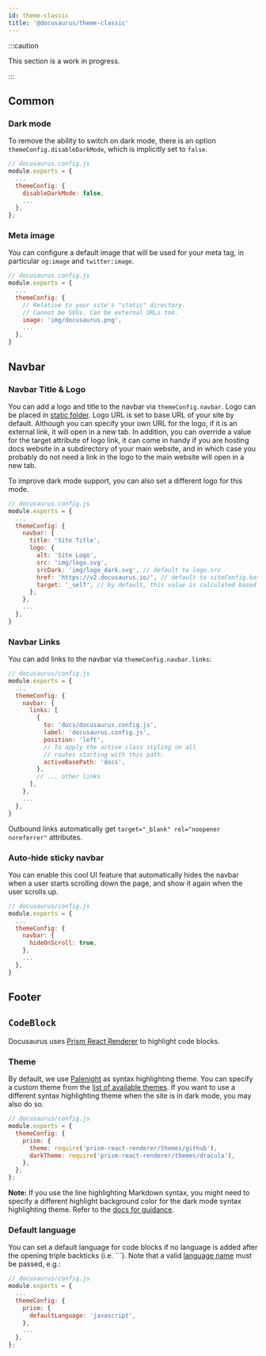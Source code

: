 ```yaml
---
id: theme-classic
title: '@docusaurus/theme-classic'
---
```


:::caution

This section is a work in progress.

:::

## Common

### Dark mode

To remove the ability to switch on dark mode, there is an option `themeConfig.disableDarkMode`, which is implicitly set to `false`.

```js {5}
// docusaurus.config.js
module.exports = {
  ...
  themeConfig: {
    disableDarkMode: false,
    ...
  },
};
```

### Meta image

You can configure a default image that will be used for your meta tag, in particular `og:image` and `twitter:image`.

```js {5-7}
// docusaurus.config.js
module.exports = {
  ...
  themeConfig: {
    // Relative to your site's "static" directory.
    // Cannot be SVGs. Can be external URLs too.
    image: 'img/docusaurus.png',
    ...
  },
}
```

## Navbar

### Navbar Title & Logo

You can add a logo and title to the navbar via `themeConfig.navbar`. Logo can be placed in [static folder](static-assets.md). Logo URL is set to base URL of your site by default. Although you can specify your own URL for the logo, if it is an external link, it will open in a new tab. In addition, you can override a value for the target attribute of logo link, it can come in handy if you are hosting docs website in a subdirectory of your main website, and in which case you probably do not need a link in the logo to the main website will open in a new tab.

To improve dark mode support, you can also set a different logo for this mode.

```js {6-12}
// docusaurus.config.js
module.exports = {
  ...
  themeConfig: {
    navbar: {
      title: 'Site Title',
      logo: {
        alt: 'Site Logo',
        src: 'img/logo.svg',
        srcDark: 'img/logo_dark.svg', // default to logo.src
        href: 'https://v2.docusaurus.io/', // default to siteConfig.baseUrl
        target: '_self', // by default, this value is calculated based on the `href` attribute (the external link will open in a new tab, all others in the current one)
      },
    },
    ...
  },
}
```

### Navbar Links

You can add links to the navbar via `themeConfig.navbar.links`:

```js {6-16}
// docusaurus/config.js
module.exports = {
  ...
  themeConfig: {
    navbar: {
      links: [
        {
          to: 'docs/docusaurus.config.js',
          label: 'docusaurus.config.js',
          position: 'left',
          // To apply the active class styling on all
          // routes starting with this path.
          activeBasePath: 'docs',
        },
        // ... other links
      ],
    },
    ...
  },
}
```

Outbound links automatically get `target="_blank" rel="noopener noreferrer"` attributes.

### Auto-hide sticky navbar

You can enable this cool UI feature that automatically hides the navbar when a user starts scrolling down the page, and show it again when the user scrolls up.

```js {6}
// docusaurus/config.js
module.exports = {
  ...
  themeConfig: {
    navbar: {
      hideOnScroll: true,
    },
    ...
  },
}
```

## Footer

## `CodeBlock`

Docusaurus uses [Prism React Renderer](https://github.com/FormidableLabs/prism-react-renderer) to highlight code blocks.

### Theme

By default, we use [Palenight](https://github.com/FormidableLabs/prism-react-renderer/blob/master/src/themes/palenight.js) as syntax highlighting theme. You can specify a custom theme from the [list of available themes](https://github.com/FormidableLabs/prism-react-renderer/tree/master/src/themes). If you want to use a different syntax highlighting theme when the site is in dark mode, you may also do so.

```js {5,6}
// docusaurus/config.js
module.exports = {
  themeConfig: {
    prism: {
      theme: require('prism-react-renderer/themes/github'),
      darkTheme: require('prism-react-renderer/themes/dracula'),
    },
  },
};
```

**Note:** If you use the line highlighting Markdown syntax, you might need to specify a different highlight background color for the dark mode syntax highlighting theme. Refer to the [docs for guidance](markdown-features.mdx#line-highlighting).

### Default language

You can set a default language for code blocks if no language is added after the opening triple backticks (i.e. ```). Note that a valid [language name](https://prismjs.com/#supported-languages) must be passed, e.g.:

```js {6}
// docusaurus/config.js
module.exports = {
  ...
  themeConfig: {
    prism: {
      defaultLanguage: 'javascript',
    },
    ...
  },
};
```
